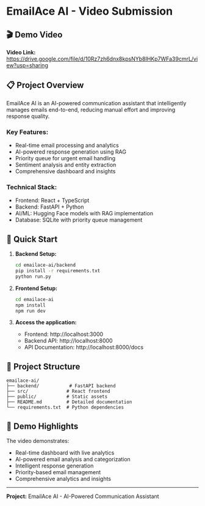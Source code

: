 # EmailAce AI - Video Submission

## 🎬 Demo Video

**Video Link:** https://drive.google.com/file/d/10Rz7zh6dnx8kpsNYb8IHKp7WFa39cmrL/view?usp=sharing

## 📋 Project Overview

EmailAce AI is an AI-powered communication assistant that intelligently manages emails end-to-end, reducing manual effort and improving response quality.

### Key Features:
- Real-time email processing and analytics
- AI-powered response generation using RAG
- Priority queue for urgent email handling
- Sentiment analysis and entity extraction
- Comprehensive dashboard and insights

### Technical Stack:
- Frontend: React + TypeScript
- Backend: FastAPI + Python
- AI/ML: Hugging Face models with RAG implementation
- Database: SQLite with priority queue management

## 🚀 Quick Start

1. **Backend Setup:**
   ```bash
   cd emailace-ai/backend
   pip install -r requirements.txt
   python run.py
   ```

2. **Frontend Setup:**
   ```bash
   cd emailace-ai
   npm install
   npm run dev
   ```

3. **Access the application:**
   - Frontend: http://localhost:3000
   - Backend API: http://localhost:8000
   - API Documentation: http://localhost:8000/docs

## 📁 Project Structure

```
emailace-ai/
├── backend/           # FastAPI backend
├── src/              # React frontend
├── public/           # Static assets
├── README.md         # Detailed documentation
└── requirements.txt  # Python dependencies
```

## 🎯 Demo Highlights

The video demonstrates:
- Real-time dashboard with live analytics
- AI-powered email analysis and categorization
- Intelligent response generation
- Priority-based email management
- Comprehensive analytics and insights

---

**Project:** EmailAce AI - AI-Powered Communication Assistant
